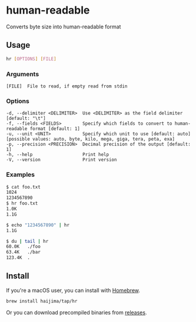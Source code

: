 # human-readable

Converts byte size into human-readable format

## Usage

``` bash
hr [OPTIONS] [FILE]
```

### Arguments

```
[FILE]  File to read, if empty read from stdin
```

### Options

```
-d, --delimiter <DELIMITER>  Use <DELIMITER> as the field delimiter [default: "\t"]
-f, --fields <FIELDS>        Specify which fields to convert to human-readable format [default: 1]
-u, --unit <UNIT>            Specify which unit to use [default: auto] [possible values: auto, byte, kilo, mega, giga, tera, peta, exa]
-p, --precision <PRECISION>  Decimal precision of the output [default: 1]
-h, --help                   Print help
-V, --version                Print version
```

### Examples

``` bash
$ cat foo.txt
1024
1234567890
$ hr foo.txt
1.0K
1.1G

$ echo "1234567890" | hr
1.1G

$ du | tail | hr
60.0K   ./foo
63.4K   ./bar
123.4K  .
```

## Install

If you're a macOS user, you can install with [Homebrew](https://brew.sh/).

``` bash
brew install haijima/tap/hr
```

Or you can download precompiled binaries from [releases](https://github.com/haijima/human-readable/releases).

